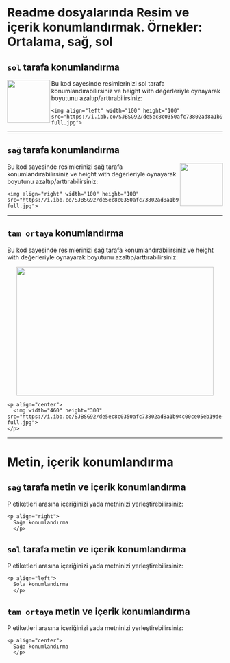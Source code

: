 

# Readme dosyalarında Resim ve içerik konumlandırmak. Örnekler: Ortalama, sağ, sol

## `sol` tarafa konumlandırma

<img align="left" width="100" height="100" src="https://i.ibb.co/SJBSG92/de5ec8c0350afc73802ad8a1b94c00ce05eb19de-full.jpg">

Bu kod sayesinde resimlerinizi sol tarafa konumlandırabilirsiniz ve height with değerleriyle oynayarak boyutunu azaltıp/arttırabilirsiniz:
```
<img align="left" width="100" height="100" src="https://i.ibb.co/SJBSG92/de5ec8c0350afc73802ad8a1b94c00ce05eb19de-full.jpg">
```

---

## `sağ` tarafa konumlandırma

<img align="right" width="100" height="100" src="https://i.ibb.co/SJBSG92/de5ec8c0350afc73802ad8a1b94c00ce05eb19de-full.jpg">

Bu kod sayesinde resimlerinizi sağ tarafa konumlandırabilirsiniz ve height with değerleriyle oynayarak boyutunu azaltıp/arttırabilirsiniz:
```
<img align="right" width="100" height="100" src="https://i.ibb.co/SJBSG92/de5ec8c0350afc73802ad8a1b94c00ce05eb19de-full.jpg">
```

---

## `tam ortaya` konumlandırma
Bu kod sayesinde resimlerinizi sağ tarafa konumlandırabilirsiniz ve height with değerleriyle oynayarak boyutunu azaltıp/arttırabilirsiniz:
<p align="center">
  <img width="460" height="300" src="https://i.ibb.co/SJBSG92/de5ec8c0350afc73802ad8a1b94c00ce05eb19de-full.jpg">
</p>

```
<p align="center">
  <img width="460" height="300" src="https://i.ibb.co/SJBSG92/de5ec8c0350afc73802ad8a1b94c00ce05eb19de-full.jpg">
</p>
```

---

# Metin, içerik konumlandırma

## `sağ` tarafa metin ve içerik konumlandırma

P etiketleri arasına içeriğinizi yada metninizi yerleştirebilirsiniz:
```
<p align="right">
  Sağa konumlandırma
  </p>
```
## `sol` tarafa metin ve içerik konumlandırma
P etiketleri arasına içeriğinizi yada metninizi yerleştirebilirsiniz:

```
<p align="left">
  Sola konumlandırma
  </p>
```

## `tam ortaya` metin ve içerik konumlandırma

P etiketleri arasına içeriğinizi yada metninizi yerleştirebilirsiniz:
```
<p align="center">
  Sağa konumlandırma
  </p>
```
